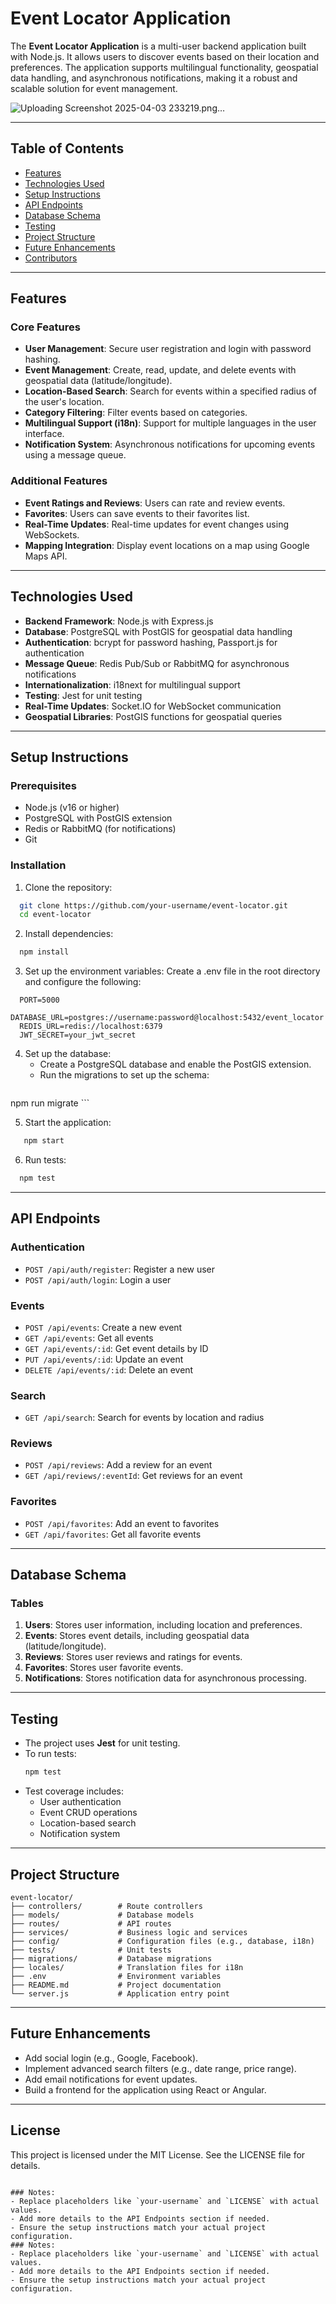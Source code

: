 # Event Locator Application

The **Event Locator Application** is a multi-user backend application built with Node.js. It allows users to discover events based on their location and preferences. The application supports multilingual functionality, geospatial data handling, and asynchronous notifications, making it a robust and scalable solution for event management.

![Uploading Screenshot 2025-04-03 233219.png…]()

---

## Table of Contents
- [Features](#features)
- [Technologies Used](#technologies-used)
- [Setup Instructions](#setup-instructions)
- [API Endpoints](#api-endpoints)
- [Database Schema](#database-schema)
- [Testing](#testing)
- [Project Structure](#project-structure)
- [Future Enhancements](#future-enhancements)
- [Contributors](#contributors)

---

## Features

### Core Features
- **User Management**: Secure user registration and login with password hashing.
- **Event Management**: Create, read, update, and delete events with geospatial data (latitude/longitude).
- **Location-Based Search**: Search for events within a specified radius of the user's location.
- **Category Filtering**: Filter events based on categories.
- **Multilingual Support (i18n)**: Support for multiple languages in the user interface.
- **Notification System**: Asynchronous notifications for upcoming events using a message queue.

### Additional Features
- **Event Ratings and Reviews**: Users can rate and review events.
- **Favorites**: Users can save events to their favorites list.
- **Real-Time Updates**: Real-time updates for event changes using WebSockets.
- **Mapping Integration**: Display event locations on a map using Google Maps API.

---

## Technologies Used

- **Backend Framework**: Node.js with Express.js
- **Database**: PostgreSQL with PostGIS for geospatial data handling
- **Authentication**: bcrypt for password hashing, Passport.js for authentication
- **Message Queue**: Redis Pub/Sub or RabbitMQ for asynchronous notifications
- **Internationalization**: i18next for multilingual support
- **Testing**: Jest for unit testing
- **Real-Time Updates**: Socket.IO for WebSocket communication
- **Geospatial Libraries**: PostGIS functions for geospatial queries

---

## Setup Instructions

### Prerequisites
- Node.js (v16 or higher)
- PostgreSQL with PostGIS extension
- Redis or RabbitMQ (for notifications)
- Git

### Installation
1. Clone the repository:
 ```bash
   git clone https://github.com/your-username/event-locator.git
   cd event-locator
   ```

2. Install dependencies:
 ```bash
   npm install
   ```

3. Set up the environment variables:
   Create a .env file in the root directory and configure the following:
 ```env
   PORT=5000
   DATABASE_URL=postgres://username:password@localhost:5432/event_locator
   REDIS_URL=redis://localhost:6379
   JWT_SECRET=your_jwt_secret
   ```

4. Set up the database:
   - Create a PostgreSQL database and enable the PostGIS extension.
   - Run the migrations to set up the schema:
   ```bash
  npm run migrate
     ```

5. Start the application:
```bash
   npm start
   ```

6. Run tests:
 ```bash
   npm test
   ```

---

## API Endpoints

### Authentication
- `POST /api/auth/register`: Register a new user
- `POST /api/auth/login`: Login a user

### Events
- `POST /api/events`: Create a new event
- `GET /api/events`: Get all events
- `GET /api/events/:id`: Get event details by ID
- `PUT /api/events/:id`: Update an event
- `DELETE /api/events/:id`: Delete an event

### Search
- `GET /api/search`: Search for events by location and radius

### Reviews
- `POST /api/reviews`: Add a review for an event
- `GET /api/reviews/:eventId`: Get reviews for an event

### Favorites
- `POST /api/favorites`: Add an event to favorites
- `GET /api/favorites`: Get all favorite events

---

## Database Schema

### Tables
1. **Users**: Stores user information, including location and preferences.
2. **Events**: Stores event details, including geospatial data (latitude/longitude).
3. **Reviews**: Stores user reviews and ratings for events.
4. **Favorites**: Stores user favorite events.
5. **Notifications**: Stores notification data for asynchronous processing.

---

## Testing

- The project uses **Jest** for unit testing.
- To run tests:
  ```bash
  npm test
  ```
- Test coverage includes:
  - User authentication
  - Event CRUD operations
  - Location-based search
  - Notification system

---

## Project Structure

```
event-locator/
├── controllers/        # Route controllers
├── models/             # Database models
├── routes/             # API routes
├── services/           # Business logic and services
├── config/             # Configuration files (e.g., database, i18n)
├── tests/              # Unit tests
├── migrations/         # Database migrations
├── locales/            # Translation files for i18n
├── .env                # Environment variables
├── README.md           # Project documentation
└── server.js           # Application entry point
```

---

## Future Enhancements

- Add social login (e.g., Google, Facebook).
- Implement advanced search filters (e.g., date range, price range).
- Add email notifications for event updates.
- Build a frontend for the application using React or Angular.

---

## License

This project is licensed under the MIT License. See the LICENSE file for details.
```

### Notes:
- Replace placeholders like `your-username` and `LICENSE` with actual values.
- Add more details to the API Endpoints section if needed.
- Ensure the setup instructions match your actual project configuration.
### Notes:
- Replace placeholders like `your-username` and `LICENSE` with actual values.
- Add more details to the API Endpoints section if needed.
- Ensure the setup instructions match your actual project configuration.
